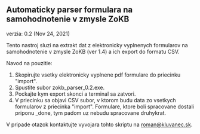 ## Automaticky parser formulara na samohodnotenie v zmysle ZoKB

verzia: 0.2 (Nov 24, 2021)

Tento nastroj sluzi na extrakt dat z elektronicky vyplnenych formularov na samohodnotenie v zmysle ZoKB (ver 1.4) a ich export do formatu CSV.

Navod na pouzitie:
1. Skopirujte vsetky elektronicky vyplnene pdf formulare do priecinku "import".
2. Spustite subor zokb_parser_0.2.exe.
3. Pockajte kym export skonci a terminal sa zatvori.
4. V priecinku sa objavi CSV subor, v ktorom budu data zo vsetkych formularov z priecinka "import". Formulare, ktore boli spracovane dostali priponu _done, tym padom uz nebudu spracovane druhykrat.

V pripade otazok kontaktujte vyvojara tohto skriptu na roman@kluvanec.sk.

